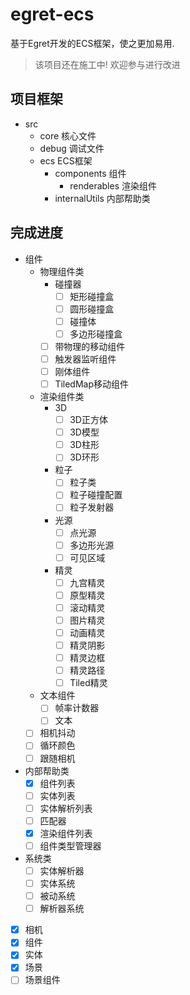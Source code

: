 # egret-ecs
基于Egret开发的ECS框架，使之更加易用.

> 该项目还在施工中! 欢迎参与进行改进

## 项目框架

- src
  - core 核心文件
  - debug 调试文件
  - ecs ECS框架
    - components 组件
      - renderables 渲染组件
    - internalUtils 内部帮助类

## 完成进度

- 组件
  - 物理组件类
    - 碰撞器
      - [ ] 矩形碰撞盒
      - [ ] 圆形碰撞盒
      - [ ] 碰撞体
      - [ ] 多边形碰撞盒
    - [ ] 带物理的移动组件
    - [ ] 触发器监听组件
    - [ ] 刚体组件
    - [ ] TiledMap移动组件 
  - 渲染组件类
    - 3D
      - [ ] 3D正方体
      - [ ] 3D模型
      - [ ] 3D柱形
      - [ ] 3D环形
    - 粒子
      - [ ] 粒子类
      - [ ] 粒子碰撞配置
      - [ ] 粒子发射器
    - 光源
      - [ ] 点光源
      - [ ] 多边形光源
      - [ ] 可见区域
    - 精灵
      - [ ] 九宫精灵
      - [ ] 原型精灵
      - [ ] 滚动精灵
      - [ ] 图片精灵
      - [ ] 动画精灵
      - [ ] 精灵阴影
      - [ ] 精灵边框
      - [ ] 精灵路径
      - [ ] Tiled精灵
  - 文本组件
    - [ ] 帧率计数器
    - [ ] 文本
  - [ ] 相机抖动
  - [ ] 循环颜色
  - [ ] 跟随相机
- 内部帮助类
  - [x] 组件列表
  - [ ] 实体列表
  - [ ] 实体解析列表
  - [ ] 匹配器
  - [x] 渲染组件列表
  - [ ] 组件类型管理器
- 系统类
  - [ ] 实体解析器
  - [ ] 实体系统
  - [ ] 被动系统
  - [ ] 解析器系统
- [x] 相机
- [x] 组件
- [x] 实体
- [x] 场景
- [ ] 场景组件